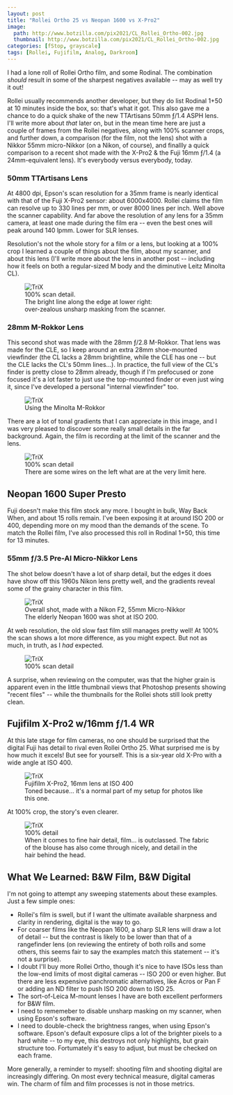 ```yaml
---
layout: post
title: "Rollei Ortho 25 vs Neopan 1600 vs X-Pro2"
image:
  path: http://www.botzilla.com/pix2021/CL_Rollei_Ortho-002.jpg
  thumbnail: http://www.botzilla.com/pix2021/CL_Rollei_Ortho-002.jpg
categories: [fStop, grayscale]
tags: [Rollei, Fujifilm, Analog, Darkroom]
---
```


I had a lone roll of Rollei Ortho film, and some Rodinal. The combination _should_ result in some of the sharpest negatives available -- may as well try it out!

Rollei usually recommends another developer, but they do list Rodinal 1+50 at 10 minutes inside the box, so: that's what it got. This also gave me a chance to do a quick shake of the new TTArtisans 50mm ƒ/1.4 ASPH lens. I'll write more about _that_ later on, but in the mean time here are just a couple of frames from the Rollei negatives, along with 100% scanner crops, and further down, a comparison (for the film, not the lens) shot with a Nikkor 55mm micro-Nikkor (on a Nikon, of course), and finallly a quick comparison to a recent shot made with the X-Pro2 & the Fuji 16mm ƒ/1.4 (a 24mm-equivalent lens). It's everybody versus everybody, today.

<!--more-->

### 50mm TTArtisans Lens

At 4800 dpi, Epson's scan resolution for a 35mm frame is nearly identical with that of the Fuji X-Pro2 sensor: about 6000x4000. Rollei claims the film can resolve up to 330 lines per mm, or over 8000 lines per inch. Well above the scanner capability. And far above the resolution of any lens for a 35mm camera, at least one made during the film era -- even the best ones will peak around 140 lpmm. Lower for SLR lenses.

Resolution's not the whole story for a film or a lens, but looking at a 100% crop I learned a couple of things about the film, about my scanner, and about this lens (I'll write more about the lens in another post -- including how it feels on both a regular-sized M body and the diminutive Leitz Minolta CL). 

<figure class="align-center">
<img alt="TriX" src="http://www.botzilla.com/pix2021/CL_Rollei_Ortho-002-detail.jpg">
<figcaption>100% scan detail.<br/>
The bright line along the edge at lower right:<br/>
over-zealous unsharp masking from the scanner.</figcaption>
</figure>

### 28mm M-Rokkor Lens

This second shot was made with the 28mm ƒ/2.8 M-Rokkor. That lens was made for the CLE, so I keep around an extra 28mm shoe-mounted viewfinder (the CL lacks a 28mm brightline, while the CLE has one -- but the CLE lacks the CL's 50mm lines...). In practice, the full view of the CL's finder is pretty close to 28mm already, though if I'm prefocused or zone focused it's a lot faster to just use the top-mounted finder or even just wing it, since I've developed a personal "internal viewfinder" too.

<figure class="align-center">
<img alt="TriX" src="http://www.botzilla.com/pix2021/CL_Rollei_Ortho-029.jpg">
<figcaption>Using the Minolta M-Rokkor</figcaption>
</figure>

There are a lot of tonal gradients that I can appreciate in this image, and I was very pleased to discover some really small details in the far background. Again, the film is recording at the limit of the scanner and the lens.

<figure class="align-center">
<img alt="TriX" src="http://www.botzilla.com/pix2021/CL_Rollei_Ortho-029-detail.jpg">
<figcaption>100% scan detail<br/>
	There are some wires on the left what are at the very limit here.
</figcaption>
</figure>

<hl/>

## Neopan 1600 Super Presto

Fuji doesn't make this film stock any more. I bought in bulk, Way Back When, and about 15 rolls remain. I've been exposing it at around ISO 200 or 400, depending more on my mood than the demands of the scene. To match the Rollei film, I've also processed this roll in Rodinal 1+50, this time for 13 minutes. 

### 55mm ƒ/3.5 Pre-AI Micro-Nikkor Lens 

The shot below doesn't have a lot of sharp detail, but the edges it does have show off this 1960s Nikon lens pretty well, and the gradients reveal some of the grainy character in this film.

<figure class="align-center">
<img alt="TriX" src="http://www.botzilla.com/pix2021/OldNeoF2-013.jpg">
<figcaption>Overall shot, made with a Nikon F2, 55mm Micro-Nikkor<br/>
	The elderly Neopan 1600 was shot at ISO 200.
</figcaption>
</figure>

At web resolution, the old slow fast film still manages pretty well! At 100% the scan shows a lot more difference, as you might expect. But not as much, in truth, as I _had_ expected.

<figure class="align-center">
<img alt="TriX" src="http://www.botzilla.com/pix2021/OldNeoF2-013-detail.jpg">
<figcaption>100% scan detail<br/>
</figcaption>
</figure>

A surprise, when reviewing on the computer, was that the higher grain is apparent even in the little thumbnail views that Photoshop presents showing "recent files" -- while the thumbnails for the Rollei shots still look pretty clean.

<hl/>

## Fujifilm X-Pro2 w/16mm ƒ/1.4 WR

At this late stage for film cameras, no one should be surprised that the digital Fuji has detail to rival even Rollei Ortho 25. What surprised me is by how much it excels! But see for yourself. This is a six-year old X-Pro with a wide angle at ISO 400.

<figure class="align-center">
<img alt="TriX" src="http://www.botzilla.com/pix2021/bjorke_Maui_DSCF5538-a.jpg">
<figcaption>Fujifilm X-Pro2, 16mm lens at ISO 400<br/>
Toned because... it's a normal part of my setup for photos like this one.
</figcaption>
</figure>

At 100% crop, the story's even clearer.

<figure class="align-center">
<img alt="TriX" src="http://www.botzilla.com/pix2021/bjorke_Maui_DSCF5538-detail.jpg">
<figcaption>100% detail<br/>
	When it comes to fine hair detail, film... is outclassed. The fabric of the blouse has also come through nicely, and detail in the hair behind the head.
</figcaption>
</figure>

## What We Learned: B&W Film, B&W Digital

I'm not going to attempt any sweeping statements about these examples. Just a few simple ones:

<ul>
	<li>Rollei's film is swell, but if I want the ultimate available sharpness and clarity in rendering, digital is the way to go.</li>
	<li>For coarser films like the Neopan 1600, a sharp SLR lens will draw a lot of detail -- but the contrast is likely to be lower than that of a rangefinder lens (on reviewing the entirety of both rolls and some others, this seems fair to say the examples match this statement -- it's not a surprise).</li>
	<li>I doubt I'll buy more Rollei Ortho, though it's nice to have ISOs less than the low-end limits of most digital cameras -- ISO 200 or even higher. But there are less expensive panchromatic alternatives, like Acros or Pan F or adding an ND filter to push ISO 200 down to ISO 25.</li>
	<li>The sort-of-Leica M-mount lenses I have are both excellent performers for B&W film.</li>
	<li>I need to rememeber to disable unsharp masking on my scanner, when using Epson's software.</li>
	<li>I need to double-check the brightness ranges, when using Epson's software. Epson's default exposure clips a lot of the brighter pixels to a hard white -- to my eye, this destroys not only highlights, but grain structure too. Fortumately it's easy to adjust, but must be checked on each frame.</li>
</ul>

More generally, a reminder to myself: shooting film and shooting digital are increasingly differing. On most every technical measure, digital cameras win. The charm of film and film processes is not in those metrics. 